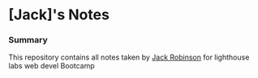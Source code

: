 # [Jack]'s Notes

### Summary 

This repository contains all notes taken by
 [Jack Robinson](git@github.com:jackymomomo/lighthouse-web-notes.git) for lighthouse labs web devel Bootcamp